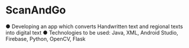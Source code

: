 # ScanAndGo
●	Developing an app which converts Handwritten text and regional texts into digital text
●	Technologies to be used: Java, XML, Android Studio, Firebase, Python, OpenCV, Flask

